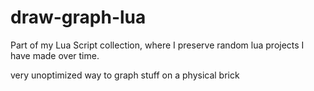 # draw-graph-lua
Part of my Lua Script collection, where I preserve random lua projects I have made over time.

very unoptimized way to graph stuff on a physical brick
